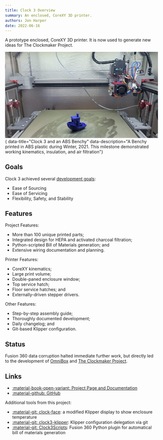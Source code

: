 ```yaml
---
title: Clock 3 Overview
summary: An enclosed, CoreXY 3D printer.
authors: Jon Harper
date: 2022-06-16
---
```


A prototype enclosed, CoreXY 3D printer. It is now used to generate new ideas for The Clockmaker Project.

![Clock 3 Benchy](assets/clock3_benchy.jpg){ data-title="Clock 3 and an ABS Benchy" data-description="A Benchy printed in ABS plastic during Winter, 2021. This milestone demonstrated working kinematics, insulation, and air filtration"}

## Goals

Clock 3 achieved several [development goals](https://jon-harper.github.io/clock-3/about/goals/):

- Ease of Sourcing
- Ease of Servicing
- Flexibility, Safety, and Stability

## Features

Project Features:

- More than 100 unique printed parts;
- Integrated design for HEPA and activated charcoal filtration;
- Python-scripted Bill of Materials generation; and
- Extensive wiring documentation and planning.

Printer Features:

- CoreXY kinematics;
- Large print volume;
- Double-paned enclosure window;
- Top service hatch;
- Floor service hatches; and
- Externally-driven stepper drivers.

Other Features:

- Step-by-step assembly guide;
- Thoroughly documented development;
- Daily changelog; and
- Git-based Klipper configuration.
## Status

Fusion 360 data corruption halted immediate further work, but directly led to the development of [OmniBox][omnibox] and [The Clockmaker Project][clockmaker].

## Links

- [:material-book-open-variant: Project Page and Documentation](https://jon-harper.github.io/clock-3)
- [:material-github: GitHub](https://github.com/jon-harper/clock-3)

Additional tools from this project:

- [:material-git: clock-face](https://github.com/jon-harper/clock-face): a modified Klipper display to show enclosure temperature
- [:material-git: clock3-klipper](https://github.com/jon-harper/clock3-klipper): Klipper configuration delegation via git
- [:material-git: Clock3Scripts](https://github.com/jon-harper/Clock3Scripts): Fusion 360 Python plugin for automatical bill of materials generation

[omnibox]: omnibox.md
[clockmaker]: clockmaker.md